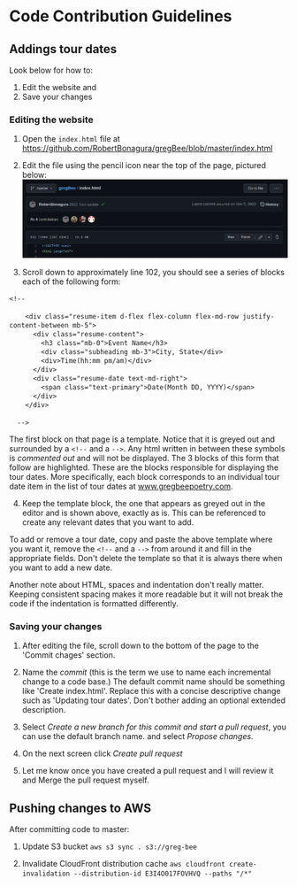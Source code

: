 # Code Contribution Guidelines

## Addings tour dates

Look below for how to:
1. Edit the website and
2. Save your changes

### Editing the website

1. Open the `index.html` file at https://github.com/RobertBonagura/gregBee/blob/master/index.html

2. Edit the file using the pencil icon near the top of the page, pictured below:<br>
![](./img/readme1.png)

3. Scroll down to approximately line 102, you should see a series of blocks each of the following form:

```
<!--

    <div class="resume-item d-flex flex-column flex-md-row justify-content-between mb-5">
      <div class="resume-content">
        <h3 class="mb-0">Event Name</h3>
        <div class="subheading mb-3">City, State</div>
        <div>Time(hh:mm pm/am)</div>
      </div>
      <div class="resume-date text-md-right">
        <span class="text-primary">Date(Month DD, YYYY)</span>
      </div>
    </div>

  -->
```

The first block on that page is a template. Notice that it is greyed out and surrounded by a `<!--` and a `-->`. Any html written in between these symbols is _commented out_ and will not be displayed. The 3 blocks of this form that follow are highlighted. These are the blocks responsible for displaying the tour dates. More specifically, each block corresponds to an individual tour date item in the list of tour dates at www.gregbeepoetry.com.

4. Keep the template block, the one that appears as greyed out in the editor and is shown above, exactly as is. This can be referenced to create any relevant dates that you want to add.

To add or remove a tour date, copy and paste the above template where you want it, remove the `<!--` and a `-->` from around it and fill in the appropriate fields. Don't delete the template so that it is always there when you want to add a new date.

Another note about HTML, spaces and indentation don't really matter. Keeping consistent spacing makes it more readable but it will not break the code if the indentation is formatted differently.

### Saving your changes

1. After editing the file, scroll down to the bottom of the page to the 'Commit chages' section.

2. Name the _commit_ (this is the term we use to name each incremental change to a code base.)
The default commit name should be something like 'Create index.html'. Replace this with a concise descriptive change such as 'Updating tour dates'.
Don't bother adding an optional extended description.

3. Select _Create a new branch for this commit and start a pull request_, you can use the default branch name.
and select _Propose changes_.

4. On the next screen click _Create pull request_

5. Let me know once you have created a pull request and I will review it and Merge the pull request myself.

## Pushing changes to AWS

After committing code to master:

1. Update S3 bucket
   `aws s3 sync . s3://greg-bee`

2. Invalidate CloudFront distribution cache
   `aws cloudfront create-invalidation --distribution-id E3I4O017FOVHVQ --paths "/*"`
